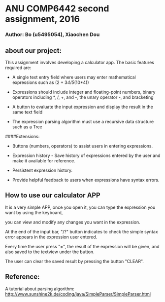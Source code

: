 # ANU COMP6442 second assignment, 2016

### Author: Bo (u5495054), Xiaochen Dou 

## about our project:
This assignment involves developing a calculator app. The basic features required are:

* A single text entry field where users may enter mathematical expressions such as (2 + 3*4/5*(10*4))

* Expressions should include integer and floating-point numbers, binary operators including *, /, +, and -, the unary operator -, and bracketing

* A button to evaluate the input expression and display the result in the same text field

* The expression parsing algorithm must use a recursive data structure such as a Tree

####Extensions:

* Buttons (numbers, operators) to assist users in entering expressions.

* Expression history - Save history of expressions entered by the user and make it available for reference.

* Persistent expression history.

* Provide helpful feedback to users when expressions have syntax errors.

## How to use our calculator APP

 It is a very simple APP, once you open it, you can type the expression you want by using the keyboard, 
 
 you can view and modify any changes you want in the expression.
 
 At the end of the input bar, "/?" button indicates to check the simple syntax error appears in the expression user entered.
 
 Every time the user press "=", the result of the expression will be given, and also saved to the textview under the button.
 
 The user can clear the saved result by pressing the button "CLEAR".
 
## Reference:
A tutorial about parsing algorithm:
http://www.sunshine2k.de/coding/java/SimpleParser/SimpleParser.html